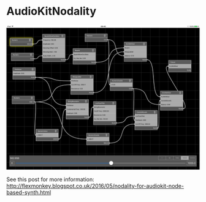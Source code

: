 # AudioKitNodality

![/AudioKitNodality/screenshot.jpg](/AudioKitNodality/screenshot.jpg)

See this post for more information: http://flexmonkey.blogspot.co.uk/2016/05/nodality-for-audiokit-node-based-synth.html
